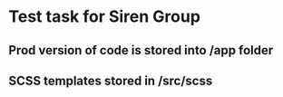 # Test task for Siren Group

## Prod version of code is stored into /app folder

## SCSS templates stored in /src/scss
